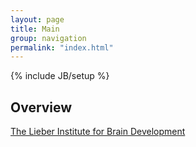 ```yaml
---
layout: page
title: Main
group: navigation
permalink: "index.html"
---
```

{% include JB/setup %}

Overview
--------

[The Lieber Institute for Brain Development](http://libd.org)
